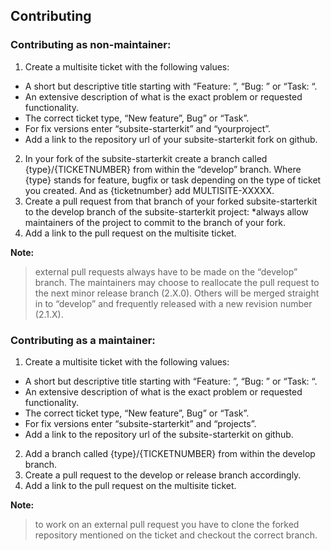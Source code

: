 ## Contributing

### Contributing as non-maintainer:
1. Create a multisite ticket with the following values:
  * A short but descriptive title starting with “Feature: ”, “Bug: ” or “Task: “.
  * An extensive description of what is the exact problem or requested functionality.
  * The correct ticket type, “New feature”, Bug” or “Task”.
  * For fix versions enter “subsite-starterkit” and “yourproject”.
  * Add a link to the repository url of your subsite-starterkit fork on github.
2. In your fork of the subsite-starterkit create a branch called
{type}/{TICKETNUMBER} from within the “develop” branch. Where {type} stands for
feature, bugfix or task depending on the type of ticket you created. And as
{ticketnumber} add MULTISITE-XXXXX.
3. Create a pull request from that branch of your forked subsite-starterkit to the
develop branch of the subsite-starterkit project:
  *always allow maintainers of the project to commit to the branch of your fork.
4. Add a link to the pull request on the multisite ticket.

**Note:**

> external pull requests always have to be made on the “develop” branch. The
maintainers may choose to reallocate the pull request to the next minor release
branch (2.X.0). Others will be merged straight in to “develop” and frequently released
with a new revision number (2.1.X).

### Contributing as a maintainer:
1. Create a multisite ticket with the following values:
  * A short but descriptive title starting with “Feature: ”, “Bug: ” or “Task: “.
  * An extensive description of what is the exact problem or requested functionality.
  * The correct ticket type, “New feature”, Bug” or “Task”.
  * For fix versions enter “subsite-starterkit” and “projects”.
  * Add a link to the repository url of the subsite-starterkit on github.
2. Add a branch called {type}/{TICKETNUMBER} from within the develop branch.
3. Create a pull request to the develop or release branch accordingly.
4. Add a link to the pull request on the multisite ticket.

**Note:**

> to work on an external pull request you have to clone the forked repository
mentioned on the ticket and checkout the correct branch.

